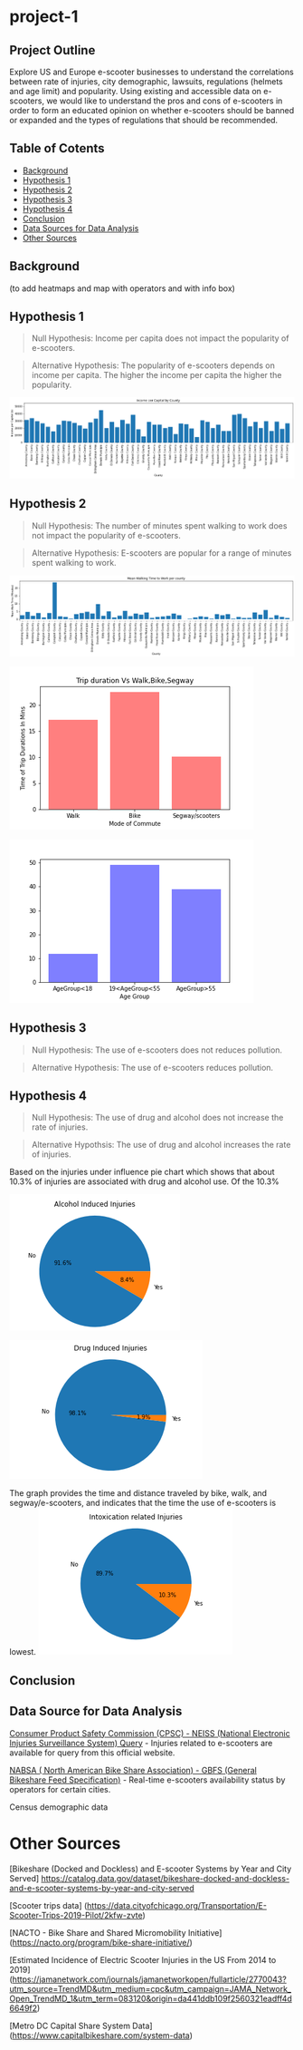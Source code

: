 # project-1
## Project Outline
Explore US and Europe e-scooter businesses to understand the correlations between rate of injuries, city demographic, lawsuits, regulations (helmets and age limit) and popularity. Using existing and accessible data on e-scooters, we would like to understand the pros and cons of e-scooters in order to form an educated opinion on whether e-scooters should be banned or expanded and the types of regulations that should be recommended.

## Table of Cotents
* [Background](https://github.com/adriana-icasiano/project-1#Background)
* [Hypothesis 1](https://github.com/adriana-icasiano/project-1#Hypothesis-1)
* [Hypothesis 2](https://github.com/adriana-icasiano/project-1#Hypothesis-2)
* [Hypothesis 3](https://github.com/adriana-icasiano/project-1#Hypothesis-3)
* [Hypothesis 4](https://github.com/adriana-icasiano/project-1#Hypothesis-4)
* [Conclusion](https://github.com/adriana-icasiano/project-1#Conclusion)
* [Data Sources for Data Analysis](https://github.com/adriana-icasiano/project-1#data-sources-for-data-analysis)
* [Other Sources](https://github.com/adriana-icasiano/project-1#other-sources)
## Background
(to add heatmaps and map with operators and with info box)

## Hypothesis 1
> Null Hypothesis: Income per capita does not impact the popularity of e-scooters.

> Alternative Hypothesis: The popularity of e-scooters depends on income per capita. The higher the income per capita the higher the popularity. 

![](https://github.com/adriana-icasiano/project-1/blob/3f1bb70caa2e2713b2a816ba26a24d61ea627b61/VISUALS/051921_bar_income_per_cap_county.png)
## Hypothesis 2
> Null Hypothesis: The number of minutes spent walking to work does not impact the popularity of e-scooters.

> Alternative Hypothesis: E-scooters are popular for a range of minutes spent walking to work.

![](https://github.com/adriana-icasiano/project-1/blob/3f1bb70caa2e2713b2a816ba26a24d61ea627b61/VISUALS/051921_bar_mean_walk_county.png)

![](https://github.com/adriana-icasiano/project-1/blob/760353e87f5dba5282188219dfc846bfb5d136c2/DATA/demographic/plots/TripDurations.png)

![](https://github.com/adriana-icasiano/project-1/blob/760353e87f5dba5282188219dfc846bfb5d136c2/DATA/demographic/plots/Commutedistance.png)
## Hypothesis 3
> Null Hypothesis: The use of e-scooters does not reduces pollution.

> Alternative Hypothesis: The use of e-scooters reduces pollution.

## Hypothesis 4
> Null Hypothesis: The use of drug and alcohol does not increase the rate of injuries.

> Alternative Hypothsis: The use of drug and alcohol increases the rate of injuries.

Based on the injuries under influence pie chart which shows that about 10.3% of injuries are associated with drug and alcohol use. Of the 10.3%   

![](https://github.com/adriana-icasiano/project-1/blob/af3bb887fdb6c3f8b056af0e4a00ec78373337c2/DATA/Hypothesis%201%20(Injuries)/Hypothesis_Injuries_Regarding_Intoxication/Alcohol%20injuries.png)

![](https://github.com/adriana-icasiano/project-1/blob/af3bb887fdb6c3f8b056af0e4a00ec78373337c2/DATA/Hypothesis%201%20(Injuries)/Hypothesis_Injuries_Regarding_Intoxication/Drug%20related%20injuries.png)

The graph provides the time and distance traveled by bike, walk, and segway/e-scooters, and indicates that the time the use of e-scooters is lowest.
![](https://github.com/adriana-icasiano/project-1/blob/af3bb887fdb6c3f8b056af0e4a00ec78373337c2/DATA/Hypothesis%201%20(Injuries)/Hypothesis_Injuries_Regarding_Intoxication/Intoxication%20injuries.png)


## Conclusion


## Data Source for Data Analysis
[Consumer Product Safety Commission (CPSC) - NEISS (National Electronic Injuries Surveillance System) Query](https://www.cpsc.gov/cgibin/NEISSQuery/UserCriteria.aspx?UserAff=5x08cgz9T6YPDAZJzvlZjA%3d%3d&UserAffOther=9OYR9kUytIsLilKZieD5xg%3d%3d) - Injuries related to e-scooters are available for query from this official website. 

[NABSA (
North American Bike Share Association)  - GBFS (General Bikeshare Feed Specification)](https://github.com/NABSA/gbfs/blob/master/systems.csv) - Real-time e-scooters availability status by operators for certain cities.

Census demographic data

# Other Sources 
[Bikeshare (Docked and Dockless) and E-scooter Systems by Year and City Served] https://catalog.data.gov/dataset/bikeshare-docked-and-dockless-and-e-scooter-systems-by-year-and-city-served

[Scooter trips data] (https://data.cityofchicago.org/Transportation/E-Scooter-Trips-2019-Pilot/2kfw-zvte)

[NACTO - Bike Share and Shared Micromobility Initiative] (https://nacto.org/program/bike-share-initiative/)

[Estimated Incidence of Electric Scooter Injuries in the US From 2014 to 2019] (https://jamanetwork.com/journals/jamanetworkopen/fullarticle/2770043?utm_source=TrendMD&utm_medium=cpc&utm_campaign=JAMA_Network_Open_TrendMD_1&utm_term=083120&origin=da441ddb109f2560321eadff4d6649f2)

[Metro DC Capital Share System Data] (https://www.capitalbikeshare.com/system-data)
